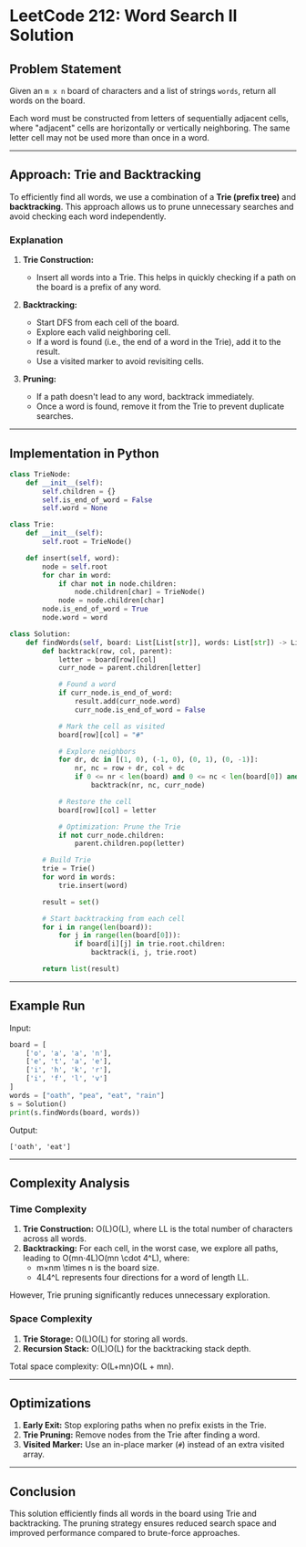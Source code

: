 # LeetCode 212: Word Search II Solution

## Problem Statement

Given an `m x n` board of characters and a list of strings `words`, return all words on the board.

Each word must be constructed from letters of sequentially adjacent cells, where "adjacent" cells are horizontally or vertically neighboring. The same letter cell may not be used more than once in a word.

---

## Approach: Trie and Backtracking

To efficiently find all words, we use a combination of a **Trie (prefix tree)** and **backtracking**. This approach allows us to prune unnecessary searches and avoid checking each word independently.

### Explanation

1. **Trie Construction:**
    
    - Insert all words into a Trie. This helps in quickly checking if a path on the board is a prefix of any word.
2. **Backtracking:**
    
    - Start DFS from each cell of the board.
    - Explore each valid neighboring cell.
    - If a word is found (i.e., the end of a word in the Trie), add it to the result.
    - Use a visited marker to avoid revisiting cells.
3. **Pruning:**
    
    - If a path doesn't lead to any word, backtrack immediately.
    - Once a word is found, remove it from the Trie to prevent duplicate searches.

---

## Implementation in Python

```python
class TrieNode:
    def __init__(self):
        self.children = {}
        self.is_end_of_word = False
        self.word = None

class Trie:
    def __init__(self):
        self.root = TrieNode()

    def insert(self, word):
        node = self.root
        for char in word:
            if char not in node.children:
                node.children[char] = TrieNode()
            node = node.children[char]
        node.is_end_of_word = True
        node.word = word

class Solution:
    def findWords(self, board: List[List[str]], words: List[str]) -> List[str]:
        def backtrack(row, col, parent):
            letter = board[row][col]
            curr_node = parent.children[letter]

            # Found a word
            if curr_node.is_end_of_word:
                result.add(curr_node.word)
                curr_node.is_end_of_word = False

            # Mark the cell as visited
            board[row][col] = "#"

            # Explore neighbors
            for dr, dc in [(1, 0), (-1, 0), (0, 1), (0, -1)]:
                nr, nc = row + dr, col + dc
                if 0 <= nr < len(board) and 0 <= nc < len(board[0]) and board[nr][nc] in curr_node.children:
                    backtrack(nr, nc, curr_node)

            # Restore the cell
            board[row][col] = letter

            # Optimization: Prune the Trie
            if not curr_node.children:
                parent.children.pop(letter)

        # Build Trie
        trie = Trie()
        for word in words:
            trie.insert(word)

        result = set()

        # Start backtracking from each cell
        for i in range(len(board)):
            for j in range(len(board[0])):
                if board[i][j] in trie.root.children:
                    backtrack(i, j, trie.root)

        return list(result)
```

---

## Example Run

Input:

```python
board = [
    ['o', 'a', 'a', 'n'],
    ['e', 't', 'a', 'e'],
    ['i', 'h', 'k', 'r'],
    ['i', 'f', 'l', 'v']
]
words = ["oath", "pea", "eat", "rain"]
s = Solution()
print(s.findWords(board, words))
```

Output:

```
['oath', 'eat']
```

---

## Complexity Analysis

### Time Complexity

1. **Trie Construction:** O(L)O(L), where LL is the total number of characters across all words.
2. **Backtracking:** For each cell, in the worst case, we explore all paths, leading to O(mn⋅4L)O(mn \cdot 4^L), where:
    - m×nm \times n is the board size.
    - 4L4^L represents four directions for a word of length LL.

However, Trie pruning significantly reduces unnecessary exploration.

### Space Complexity

1. **Trie Storage:** O(L)O(L) for storing all words.
2. **Recursion Stack:** O(L)O(L) for the backtracking stack depth.

Total space complexity: O(L+mn)O(L + mn).

---

## Optimizations

1. **Early Exit:** Stop exploring paths when no prefix exists in the Trie.
2. **Trie Pruning:** Remove nodes from the Trie after finding a word.
3. **Visited Marker:** Use an in-place marker (`#`) instead of an extra visited array.

---

## Conclusion

This solution efficiently finds all words in the board using Trie and backtracking. The pruning strategy ensures reduced search space and improved performance compared to brute-force approaches.